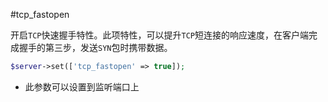 #tcp_fastopen

开启`TCP`快速握手特性。此项特性，可以提升`TCP`短连接的响应速度，在客户端完成握手的第三步，发送`SYN`包时携带数据。

```php
$server->set(['tcp_fastopen' => true]);
```

* 此参数可以设置到监听端口上
